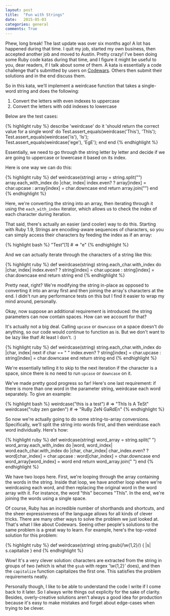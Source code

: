 ```yaml
---
layout: post
title:  "Fun with Strings"
date:   2015-05-03
categories: general
comments: True
---
```

Phew, long break! The last update was over six months ago! A lot has happened during that time. I quit my job, started my own business, then accepted another job and moved to Austin. Pretty crazy! I've been doing some Ruby code katas during that time, and I figure it might be useful to you, dear readers, if I talk about some of them. A kata is essentially a code challenge that's submitted by users on [Codewars](www.codewars.com). Others then submit their solutions and in the end discuss them.

So in this kata, we'll implement a weirdcase function that takes a single-word string and does the following:

1. Convert the letters with even indexes to uppercase
2. Convert the letters with odd indexes to lowercase

Below are the test cases:

{% highlight ruby %}
describe 'weirdcase' do
  it 'should return the correct value for a single word' do
    Test.assert_equals(weirdcase('This'), 'ThIs');
    Test.assert_equals(weirdcase('is'), 'Is');
    Test.assert_equals(weirdcase('ege'), 'EgE');
  end
end
{% endhighlight %}

Essentially, we need to go through the string letter by letter and decide if we are going to uppercase or lowercase it based on its index.

Here is one way we can do this:

{% highlight ruby %}
def weirdcase(string)
  array = string.split("")
  array.each_with_index do |char, index|
    index.even? ? array[index] = char.upcase : array[index] = char.downcase
  end
  return array.join("")
end
{% endhighlight %}

Here, we're converting the string into an array, then iterating through it using the `each_with_index` iterator, which allows us to check the index of each character during iteration.

That said, there's actually an easier (and cooler) way to do this. Starting with Ruby 1.9, Strings are encoding-aware sequences of characters, so you can simply access their characters by feeding the index as if an array:

{% highlight bash %}
"Test"[1]       # => "e"
{% endhighlight %}

And we can actually iterate through the characters of a string like this:

{% highlight ruby %}
def weirdcase(string)
  string.each_char.with_index do |char, index|
    index.even? ? string[index] = char.upcase : string[index] = char.downcase
  end
  return string
end
{% endhighlight %}

Pretty neat, right? We're modifying the string in-place as opposed to converting it into an array first and then joining the array's characters at the end. I didn't run any performance tests on this but I find it easier to wrap my mind around, personally.

Okay, now suppose an additional requirement is introduced: the string parameters can now contain spaces. How can we account for that?

It's actually not a big deal. Calling `upcase` or `downcase` on a space doesn't do anything, so our code would continue to function as is. But we don't want to be lazy like that! At least I don't. :)

{% highlight ruby %}
def weirdcase(string)
  string.each_char.with_index do |char, index|
    next if char == " "
    index.even? ? string[index] = char.upcase : string[index] = char.downcase
  end
  return string
end
{% endhighlight %}

We're essentially telling it to skip to the next iteration if the character is a space, since there is no need to run `upcase` or `downcase` on it.

We've made pretty good progress so far! Here's one last requirement: if there is more than one word in the parameter string, weirdcase each word separately. To give an example:

{% highlight bash %}
weirdcase("this is a test")       # => "ThIs Is A TeSt"
weirdcase("ruby zen garden")      # => "RuBy ZeN GaRdEn"
{% endhighlight %}

So now we're actually going to do some string-to-array conversions. Specifically, we'll split the string into words first, and then weirdcase each word individually. Here's how:

{% highlight ruby %}
def weirdcase(string)
  word_array = string.split(" ")
  word_array.each_with_index do |word, word_index|
    word.each_char.with_index do |char, char_index|
      char_index.even? ? word[char_index] = char.upcase : word[char_index] = char.downcase
    end
    word_array[word_index] = word
  end
  return word_array.join(" ")
end
{% endhighlight %}

We have two loops here. First, we're looping through the array containing the words in the string. Inside that loop, we have another loop where we're weirdcasing each word, and then replacing the original word in the word array with it. For instance, the word "this" becomes "ThIs". In the end, we're joining the words using a single space.

Of course, Ruby has an incredible number of shorthands and shortcuts, and the sheer expressiveness of the language allows for all kinds of clever tricks. There are many other ways to solve the problem we just looked at. That's what I like about Codewars. Seeing other people's solutions to the same problem is a great way to learn. For example, here's the top-voted solution for this problem:

{% highlight ruby %}
def weirdcase(string)
  string.gsub(/\w{1,2}/) { |s| s.capitalize }
end
{% endhighlight %}

Wow! It's a very clever solution: characters are extracted from the string in groups of two (which is what the `gsub` with regex '\w{1,2}' does), and then the `capitalize` function capitalizes the first one. This satisfies the problem requirements neatly.

Personally though, I like to be able to understand the code I write if I come back to it later. So I always write things out explicity for the sake of clarity. Besides, overly-creative solutions aren't always a good idea for production because it's easy to make mistakes and forget about edge-cases when trying to be clever.